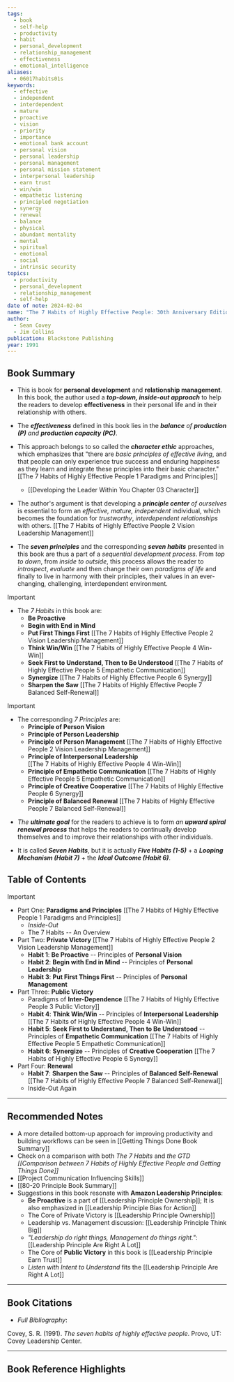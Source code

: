 ```yaml
---
tags:
  - book
  - self-help
  - productivity
  - habit
  - personal_development
  - relationship_management
  - effectiveness
  - emotional_intelligence
aliases:
  - 06017habits01s
keywords:
  - effective
  - independent
  - interdependent
  - mature
  - proactive
  - vision
  - priority
  - importance
  - emotional bank account
  - personal vision
  - personal leadership
  - personal management
  - personal mission statement
  - interpersonal leadership
  - earn trust
  - win/win
  - empathetic listening
  - principled negotiation
  - synergy
  - renewal
  - balance
  - physical
  - abundant mentality
  - mental
  - spiritual
  - emotional
  - social
  - intrinsic security
topics:
  - productivity
  - personal_development
  - relationship_management
  - self-help
date of note: 2024-02-04
name: "The 7 Habits of Highly Effective People: 30th Anniversary Edition"
author:
  - Sean Covey
  - Jim Collins
publication: Blackstone Publishing
year: 1991
---
```


## Book Summary

- This is book for **personal development** and **relationship management**.  In this book, the author used a ***top-down, inside-out approach*** to help the readers to develop **effectiveness** in their personal life and in their relationship with others. 

- The ***effectiveness*** defined in this book lies in the ***balance** of **production (P)** and **production capacity (PC)***.

- This approach belongs to so called the ***character ethic*** approaches, which emphasizes that "there are *basic principles of effective living*, and that people can only experience true success and enduring happiness as they learn and integrate these principles into their basic character."[[The 7 Habits of Highly Effective People 1 Paradigms and Principles]]
	- [[Developing the Leader Within You Chapter 03 Character]]

- The author's argument is that developing a ***principle center** of ourselves* is essential to form an *effective, mature, independent* individual, which becomes the foundation for *trustworthy*, *interdependent  relationships* with others. [[The 7 Habits of Highly Effective People 2 Vision Leadership Management]]

 - The ***seven principles*** and the corresponding ***seven habits*** presented in this book are thus a part of a *sequential development process*. From *top to down*, from *inside to outside*, this process allows the reader to *introspect*, *evaluate* and then change their own *paradigms of life* and finally to live in harmony with their principles, their values in an ever-changing, challenging, interdependent environment.

>[!important]
>  - The _7 Habits_ in this book are:
> 	 - **Be Proactive**
> 	 - **Begin with End in Mind**
> 	 - **Put First Things First**
> 	    [[The 7 Habits of Highly Effective People 2 Vision Leadership Management]]
> 	 - **Think Win/Win**
> 	    [[The 7 Habits of Highly Effective People 4 Win-Win]]
> 	 - **Seek First to Understand, Then to Be Understood** 
> 	    [[The 7 Habits of Highly Effective People 5 Empathetic Communication]]
> 	 - **Synergize** 
> 	    [[The 7 Habits of Highly Effective People 6 Synergy]]
> 	 - **Sharpen the Saw** 
> 	    [[The 7 Habits of Highly Effective People 7 Balanced Self-Renewal]]
> 

>[!important]
> - The corresponding _7 Principles_ are:
> 	 - **Principle of Person Vision**
> 	 - **Principle of Person Leadership**
> 	 - **Principle of Person Management**
> 	    [[The 7 Habits of Highly Effective People 2 Vision Leadership Management]]
> 	 - **Principle of Interpersonal Leadership**  
> 		[[The 7 Habits of Highly Effective People 4 Win-Win]]
> 	 - **Principle of Empathetic Communication**
> 		[[The 7 Habits of Highly Effective People 5 Empathetic Communication]]
> 	 - **Principle of Creative Cooperative** 
> 	    [[The 7 Habits of Highly Effective People 6 Synergy]]
> 	 - **Principle of Balanced Renewal** 
> 	    [[The 7 Habits of Highly Effective People 7 Balanced Self-Renewal]]
> 

- *The **ultimate goal*** for the readers to achieve is to form *an **upward spiral renewal process*** that helps the readers to continually develop themselves and to improve their relationships with other individuals. 
  
- It is called ***Seven Habits***, but it is actually ***Five Habits (1-5)*** + a ***Looping Mechanism (Habit 7)*** + the ***Ideal Outcome (Habit 6)***.


## Table of Contents

>[!important]
>- Part One: **Paradigms and Principles** [[The 7 Habits of Highly Effective People 1 Paradigms and Principles]]
>	- *Inside-Out*
>	- The 7 Habits -- An Overview
>- Part Two: **Private Victory** [[The 7 Habits of Highly Effective People 2 Vision Leadership Management]]
>	- **Habit 1**: **Be Proactive** -- Principles of **Personal Vision**
>	- **Habit 2**: **Begin with End in Mind** -- Principles of **Personal Leadership**
>	- **Habit 3**: **Put First Things First** -- Principles of **Personal Management**
>- Part Three: **Public Victory** 
>	- Paradigms of **Inter-Dependence** [[The 7 Habits of Highly Effective People 3 Public Victory]]
>	- **Habit 4**: **Think Win/Win** -- Principles of **Interpersonal Leadership** [[The 7 Habits of Highly Effective People 4 Win-Win]]
>	- **Habit 5**: **Seek First to Understand, Then to Be Understood** -- Principles of **Empathetic Communication** [[The 7 Habits of Highly Effective People 5 Empathetic Communication]]
>	- **Habit 6**: **Synergize** -- Principles of **Creative Cooperation** [[The 7 Habits of Highly Effective People 6 Synergy]]
>- Part Four: **Renewal**
>	- **Habit 7**: **Sharpen the Saw** -- Principles of **Balanced Self-Renewal** [[The 7 Habits of Highly Effective People 7 Balanced Self-Renewal]]
>	- Inside-Out Again







-----------
##  Recommended Notes

- A more detailed bottom-up approach for improving productivity and building workflows can be seen in [[Getting Things Done Book Summary]]
- Check on a comparison with both *The 7 Habits* and *the GTD [[Comparison between 7 Habits of Highly Effective People and Getting Things Done]]*
- [[Project Communication Influencing Skills]]
- [[80-20 Principle Book Summary]]
- Suggestions in this book resonate with **Amazon Leadership Principles**:
	- **Be Proactive** is a part of [[Leadership Principle Ownership]]; It is also emphasized in [[Leadership Principle Bias for Action]]
	- The Core of Private Victory is [[Leadership Principle Ownership]]
	- Leadership vs. Management discussion: [[Leadership Principle Think Big]]
	- *"Leadership do right things, Management do things right."*:  [[Leadership Principle Are Right A Lot]]
	- The Core of **Public Victory** in this book is [[Leadership Principle Earn Trust]]
	- *Listen with Intent to Understand* fits the [[Leadership Principle Are Right A Lot]]


----------
## Book Citations

- *Full Bibliography*:

Covey, S. R. (1991). _The seven habits of highly effective people_. Provo, UT: Covey Leadership Center.

-----------
##  Book Reference Highlights
